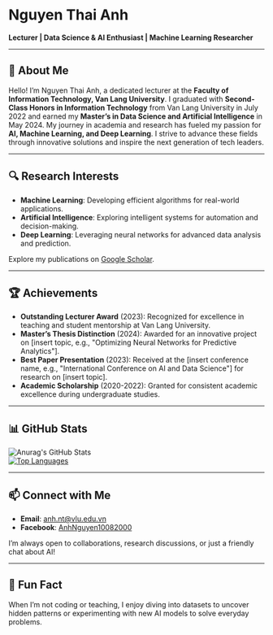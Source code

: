 # Nguyen Thai Anh  
**Lecturer | Data Science & AI Enthusiast | Machine Learning Researcher**

---

## 👋 About Me  
Hello! I’m Nguyen Thai Anh, a dedicated lecturer at the **Faculty of Information Technology, Van Lang University**. I graduated with **Second-Class Honors in Information Technology** from Van Lang University in July 2022 and earned my **Master’s in Data Science and Artificial Intelligence** in May 2024. My journey in academia and research has fueled my passion for **AI, Machine Learning, and Deep Learning**. I strive to advance these fields through innovative solutions and inspire the next generation of tech leaders.

---

## 🔍 Research Interests  
- **Machine Learning**: Developing efficient algorithms for real-world applications.  
- **Artificial Intelligence**: Exploring intelligent systems for automation and decision-making.  
- **Deep Learning**: Leveraging neural networks for advanced data analysis and prediction.  

Explore my publications on [Google Scholar](https://scholar.google.com/citations?user=zGwo-PsAAAAJ&hl=en).

---

## 🏆 Achievements  
- **Outstanding Lecturer Award** (2023): Recognized for excellence in teaching and student mentorship at Van Lang University.  
- **Master’s Thesis Distinction** (2024): Awarded for an innovative project on [insert topic, e.g., "Optimizing Neural Networks for Predictive Analytics"].  
- **Best Paper Presentation** (2023): Received at the [insert conference name, e.g., "International Conference on AI and Data Science"] for research on [insert topic].  
- **Academic Scholarship** (2020-2022): Granted for consistent academic excellence during undergraduate studies.  

---

## 📊 GitHub Stats  
![Anurag's GitHub Stats](https://github-readme-stats.vercel.app/api?username=AnhNguyenVLU&show_icons=true&theme=dracula)  
[![Top Languages](https://github-readme-stats.vercel.app/api/top-langs/?username=AnhNguyenVLU&layout=compact&langs_count=8)](https://github.com/AnhNguyenVLU)

---

## 📫 Connect with Me  
- **Email**: [anh.nt@vlu.edu.vn](mailto:anh.nt@vlu.edu.vn)  
- **Facebook**: [AnhNguyen10082000](https://www.facebook.com/AnhNguyen10082000)  

I’m always open to collaborations, research discussions, or just a friendly chat about AI!

---

## 🌟 Fun Fact  
When I’m not coding or teaching, I enjoy diving into datasets to uncover hidden patterns or experimenting with new AI models to solve everyday problems.

<!---
anhnguyen1008/anhnguyen1008 is a ✨ special ✨ repository because its `README.md` (this file) appears on your GitHub profile.
-->
